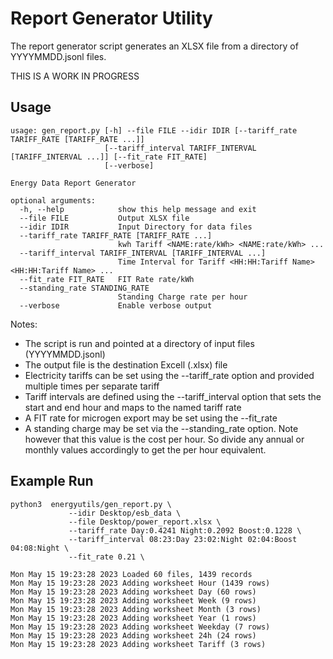 # Report Generator Utility

The report generator script generates an XLSX file from a directory of YYYYMMDD.jsonl files.

THIS IS A WORK IN PROGRESS

## Usage
```
usage: gen_report.py [-h] --file FILE --idir IDIR [--tariff_rate TARIFF_RATE [TARIFF_RATE ...]]
                     [--tariff_interval TARIFF_INTERVAL [TARIFF_INTERVAL ...]] [--fit_rate FIT_RATE]
                     [--verbose]

Energy Data Report Generator

optional arguments:
  -h, --help            show this help message and exit
  --file FILE           Output XLSX file
  --idir IDIR           Input Directory for data files
  --tariff_rate TARIFF_RATE [TARIFF_RATE ...]
                        kwh Tariff <NAME:rate/kWh> <NAME:rate/kWh> ...
  --tariff_interval TARIFF_INTERVAL [TARIFF_INTERVAL ...]
                        Time Interval for Tariff <HH:HH:Tariff Name> <HH:HH:Tariff Name> ...
  --fit_rate FIT_RATE   FIT Rate rate/kWh
  --standing_rate STANDING_RATE
                        Standing Charge rate per hour
  --verbose             Enable verbose output
```
Notes:
* The script is run and pointed at a directory of input files (YYYYMMDD.jsonl)
* The output file is the destination Excell (.xlsx) file
* Electricity tariffs can be set using the --tariff_rate option and provided multiple times per separate tariff
* Tariff intervals are defined using the --tariff_interval option that sets the start and end hour and maps to the named tariff rate
* A FIT rate for microgen export may be set using the --fit_rate
* A standing charge may be set via the --standing_rate option. Note however that this value is the cost per hour. So divide any annual or monthly values accordingly to get the per hour equivalent.


## Example Run
```
python3  energyutils/gen_report.py \
             --idir Desktop/esb_data \
             --file Desktop/power_report.xlsx \
             --tariff_rate Day:0.4241 Night:0.2092 Boost:0.1228 \
             --tariff_interval 08:23:Day 23:02:Night 02:04:Boost 04:08:Night \
             --fit_rate 0.21 \

Mon May 15 19:23:28 2023 Loaded 60 files, 1439 records
Mon May 15 19:23:28 2023 Adding worksheet Hour (1439 rows)
Mon May 15 19:23:28 2023 Adding worksheet Day (60 rows)
Mon May 15 19:23:28 2023 Adding worksheet Week (9 rows)
Mon May 15 19:23:28 2023 Adding worksheet Month (3 rows)
Mon May 15 19:23:28 2023 Adding worksheet Year (1 rows)
Mon May 15 19:23:28 2023 Adding worksheet Weekday (7 rows)
Mon May 15 19:23:28 2023 Adding worksheet 24h (24 rows)
Mon May 15 19:23:28 2023 Adding worksheet Tariff (3 rows)
```
